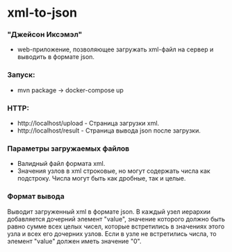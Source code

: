 # xml-to-json
### "Джейсон Иксэмэл" 
- web-приложение, позволяющее загружать xml-файл на сервер и выводить в формате json.

### Запуск:
- mvn package -> docker-compose up

### HTTP:
- http://localhost/upload - Страница загрузки xml.
- http://localhost/result - Страница вывода json после загрузки.

### Параметры загружаемых файлов
 - Валидный файл формата xml.
 - Значения узлов в xml строковые, но могут содержать числа как подстроку. Числа могут быть как дробные, так и целые.

### Формат вывода
Выводит загруженный xml в формате json. 
В каждый узел иерархии добавляется дочерний элемент "value",
значение которого должно быть равно сумме всех целых чисел, 
которые встретились в значениях этого узла и всех его дочерних узлов.
Если в узле не встретились числа, то элемент "value" должен иметь значение "0".